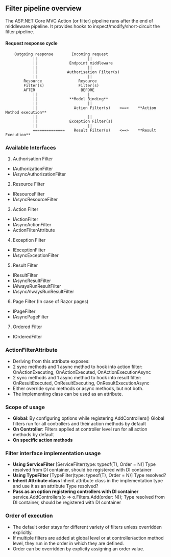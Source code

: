 ## Filter pipeline overview
The ASP.NET Core MVC Action (or filter) pipeline runs after the end of middleware pipeline.
It provides hooks to inspect/modify/short-circuit the filter pipeline.


#### Request response cycle
        Outgoing response        Incoming request
                ||                      ||
                ||              Endpoint middleware 
                ||                      || 
                ||             Authorisation Filter(s) 
                ||                      || 
            Resource                Resource 
            Filter(s)               Filter(s)
            AFTER                    BEFORE
                ||                      |
                ||              **Model Binding**
                ||                      ||
                ||                Action Filter(s)    <==>    **Action Method execution**
                ||                      ||
                ||              Exception Filter(s)
                ||                      ||
                ==============    Result Filter(s)    <==>    **Result Execution**


### Available Interfaces
1. Authorisation Filter
- IAuthorizationFilter
- IAsyncAuthorizationFilter

2. Resource Filter
- IResourceFilter
- IAsyncResourceFilter

3. Action Filter
- IActionFilter
- IAsyncActionFilter
- ActionFilterAttribute

4. Exception Filter
- IExceptionFilter
- IAsyncExceptionFilter

5. Result Filter
- IResultFilter
- IAsyncResultFilter
- IAlwaysRunResultFilter
- IAsyncAlwaysRunResultFilter

6. Page Filter (In case of Razor pages)
- IPageFilter
- IAsyncPageFilter

7. Ordered Filter
- IOrderedFilter


### ActionFilterAttribute
- Deriving from this attribute exposes:
- 2 sync methods and 1 async method to hook into action filter: OnActionExecuting, OnActionExecuted, OnActionExecutionAsync
- 2 sync methods and 1 async method to hook into result filter: OnResultExecuted, OnResultExecuting, OnResultExecutionAsync
- Either override sync methods or async methods, but not both.
- The implementing class can be used as an attribute.


### Scope of usage
- __Global__: 
  By configuring options while registering AddControllers()
  Global filters run for all controllers and their action methods by default
- __On Controller__:
  Filters applied at controller level run for all action methods by default
- __On specific action methods__


### Filter interface implementation usage
- __Using ServiceFilter__
  [ServiceFilter(type: typeof(T), Order = N)]
  Type resolved from DI container, should be registered with DI container
- __Using TypeFilter__
  [TypeFilter(type: typeof(T), Order = N)]
  Type resolved?
- __Inherit Attribute class__ 
  Inherit attribute class in the implementation type and use it as an attribute
  Type resolved?
- __Pass as an option registering controllers with DI container__
  service.AddControllers(o => o.Filters.Add<T>(order: N));
  Type resolved from DI container, should be registered with DI container


### Order of execution
- The default order stays for different variety of filters unless overridden explicitly.
- If multiple filters are added at global level or at controller/action method level, 
  they run in the order in which they are defined.
- Order can be overridden by explicity assigning an order value.